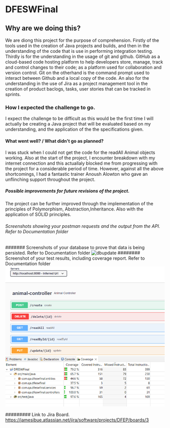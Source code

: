 # DFESWFinal

##	Why are we doing this? 
We are diong this project for the purpose of comprehension. Firstly of the tools used in the creation of Java projects and builds,
and then in the understanding of the code that is use in performing integration testing. Thirdly is for the understanding in the usage of git and github. GitHub as a
cloud-based code hosting platform to help developers store, manage, track and control changes to their code; as a platform used for collaboration and version control.
Git on the otherhand is the command prompt used to interact between Github and a local copy of the code. An also for the understanding in the use of Jira as
a project management tool in the creation of product baclogs, tasks, user stories that can be tracked in sprints.

###	How I expected the challenge to go.
I expect the challenge to be difficult as this would be the first time I will actually be creating a Java project that will be evaluated based on my understanding, 
and the application of the the specifications given.

#### What went well? / What didn't go as planned?
I was stuck when I could not get the code for the readAll Animal objects working. Also at the start of the project, I encounter breakdown with my internet connection and this actuallaly
blocked me from progressing with the project for a considerable period of time. However, against all the above shortcomings, I had a fantastic trainer Anoush Alowton who gave an 
unflinching support throughout the project.


#####	Possible improvements for future revisions of the project.
The project can be further improved through the implementation of the principles of Polymorphism, Abstraction,Inheritance. Also with the application of SOLID principles.

######	Screenshots showing your postman requests and the output from the API. Refer to Documentation folder
####### Screenshots of your database to prove that data is being persisted. Refer to Documentation folder
![dbupdate](/documentation/Screenshot10Update.png)
######## Screenshot of your test results, including coverage report. Refer to Documentation folder
![swagger](/documentation/Screenshot-Swagger%20doc.png)
![coverage](/documentation/coverage.png.png)
  
######### Link to Jira Board.
  https://jamesibue.atlassian.net/jira/software/projects/DFEP/boards/3

